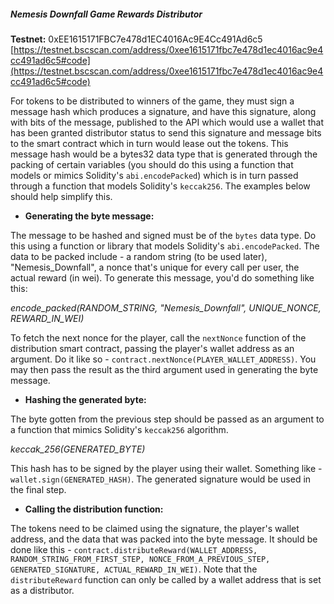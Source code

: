 ##### Nemesis Downfall Game Rewards Distributor

**Testnet:** 0xEE1615171FBC7e478d1EC4016Ac9E4Cc491Ad6c5 [https://testnet.bscscan.com/address/0xee1615171fbc7e478d1ec4016ac9e4cc491ad6c5#code](https://testnet.bscscan.com/address/0xee1615171fbc7e478d1ec4016ac9e4cc491ad6c5#code)

For tokens to be distributed to winners of the game, they must sign a message hash which produces a signature, and have this signature, along with bits of the message, published to the API which would use a wallet that has been granted distributor status to send this signature and message bits to the smart contract which in turn would lease out the tokens. This message hash would be a bytes32 data type that is generated through the packing of certain variables (you should do this using a function that models or mimics Solidity's `abi.encodePacked`) which is in turn passed through a function that models Solidity's `keccak256`. The examples below should help simplify this.


* **Generating the byte message:**

The message to be hashed and signed must be of the `bytes` data type. Do this using a function or library that models Solidity's `abi.encodePacked`. The data to be packed include - a random string (to be used later), "Nemesis_Downfall", a nonce that's unique for every call per user, the actual reward (in wei). To generate this message, you'd do something like this:

*encode_packed(RANDOM_STRING, "Nemesis_Downfall", UNIQUE_NONCE, REWARD_IN_WEI)*

To fetch the next nonce for the player, call the `nextNonce` function of the distribution smart contract, passing the player's wallet address as an argument. Do it like so - `contract.nextNonce(PLAYER_WALLET_ADDRESS)`. You may then pass the result as the third argument used in generating the byte message.


* **Hashing the generated byte:**

The byte gotten from the previous step should be passed as an argument to a function that mimics Solidity's `keccak256` algorithm.

*keccak_256(GENERATED_BYTE)*

This hash has to be signed by the player using their wallet. Something like - `wallet.sign(GENERATED_HASH)`. The generated signature would be used in the final step.


* **Calling the distribution function:**

The tokens need to be claimed using the signature, the player's wallet address, and the data that was packed into the byte message. It should be done like this - `contract.distributeReward(WALLET_ADDRESS, RANDOM_STRING_FROM_FIRST_STEP, NONCE_FROM_A_PREVIOUS_STEP, GENERATED_SIGNATURE, ACTUAL_REWARD_IN_WEI)`. Note that the `distributeReward` function can only be called by a wallet address that is set as a distributor.